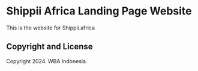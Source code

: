 # Shippii Africa Landing Page Website

This is the website for Shippii.africa

## Copyright and License

Copyright 2024. WBA Indonesia.
